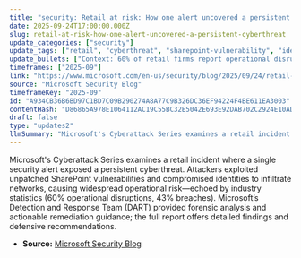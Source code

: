 ```yaml
---
title: "security: Retail at risk: How one alert uncovered a persistent cyberthreat​​"
date: 2025-09-24T17:00:00.000Z
slug: retail-at-risk-how-one-alert-uncovered-a-persistent-cyberthreat
update_categories: ["security"]
update_tags: ["retail", "cyberthreat", "sharepoint-vulnerability", "identity-compromise", "incident-response", "microsoft-dart", "forensics", "security-best-practices"]
update_bullets: ["Context: 60% of retail firms report operational disruptions from cyberattacks and 43% experienced breaches in the past year.", "Incident: One alert led investigators to a persistent threat campaign targeting a retail organization.", "Initial vector: Attackers exploited unpatched SharePoint vulnerabilities to gain footholds.", "Escalation: Compromised identities were used to move laterally and maintain persistence.", "Response: Microsoft DART conducted forensic investigations and delivered actionable remediation and hardening guidance.", "Actionable advice: Report emphasizes patching, identity protection, continuous monitoring, and following DART recommendations; full report available for download."]
timeframes: ["2025-09"]
link: "https://www.microsoft.com/en-us/security/blog/2025/09/24/retail-at-risk-how-one-alert-uncovered-a-persistent-cyberthreat/"
source: "Microsoft Security Blog"
timeframeKey: "2025-09"
id: "A934CB36B6BD97C1BD7C09B290274A8A77C9B326DC36EF94224F4BE611EA3003"
contentHash: "D86865A978E1064112AC19C55BC32E5042E693E92DAB702C2924E10ADCD77624"
draft: false
type: "updates2"
llmSummary: "Microsoft's Cyberattack Series examines a retail incident where a single security alert exposed a persistent cyberthreat. Attackers exploited unpatched SharePoint vulnerabilities and compromised identities to infiltrate networks, causing widespread operational risk—echoed by industry statistics (60% operational disruptions, 43% breaches). Microsoft’s Detection and Response Team (DART) provided forensic analysis and actionable remediation guidance; the full report offers detailed findings and defensive recommendations."
---
```


Microsoft's Cyberattack Series examines a retail incident where a single security alert exposed a persistent cyberthreat. Attackers exploited unpatched SharePoint vulnerabilities and compromised identities to infiltrate networks, causing widespread operational risk—echoed by industry statistics (60% operational disruptions, 43% breaches). Microsoft’s Detection and Response Team (DART) provided forensic analysis and actionable remediation guidance; the full report offers detailed findings and defensive recommendations.

- **Source:** [Microsoft Security Blog](https://www.microsoft.com/en-us/security/blog/2025/09/24/retail-at-risk-how-one-alert-uncovered-a-persistent-cyberthreat/)
